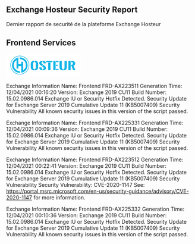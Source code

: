 ## Exchange Hosteur Security Report
Dernier rapport de securité de la plateforme Exchange Hosteur

## Frontend Services
![logo](img/logo-hosteur_2021.png)

Exchange Information
	Name: Frontend FRD-AX223511
	Generation Time: 12/04/2021 00:16:20
	Version: Exchange 2019 CU11
	Build Number: 15.02.0986.014
	Exchange IU or Security Hotfix Detected.
		Security Update for Exchange Server 2019 Cumulative Update 11 (KB5007409)
Security Vulnerability
	All known security issues in this version of the script passed.

Exchange Information
	Name: Frontend FRD-AX225331
	Generation Time: 12/04/2021 00:09:36
	Version: Exchange 2019 CU11
	Build Number: 15.02.0986.014
	Exchange IU or Security Hotfix Detected.
		Security Update for Exchange Server 2019 Cumulative Update 11 (KB5007409)
Security Vulnerability
	All known security issues in this version of the script passed.

Exchange Information
	Name: Frontend FRD-AX223512
	Generation Time: 12/04/2021 00:22:41
	Version: Exchange 2019 CU11
	Build Number: 15.02.0986.014
	Exchange IU or Security Hotfix Detected.
		Security Update for Exchange Server 2019 Cumulative Update 11 (KB5007409)
Security Vulnerability
	Security Vulnerability: CVE-2020-1147
		See: https://portal.msrc.microsoft.com/en-us/security-guidance/advisory/CVE-2020-1147 for more information.

Exchange Information
	Name: Frontend FRD-AX225332
	Generation Time: 12/04/2021 00:10:36
	Version: Exchange 2019 CU11
	Build Number: 15.02.0986.014
	Exchange IU or Security Hotfix Detected.
		Security Update for Exchange Server 2019 Cumulative Update 11 (KB5007409)
Security Vulnerability
	All known security issues in this version of the script passed.

